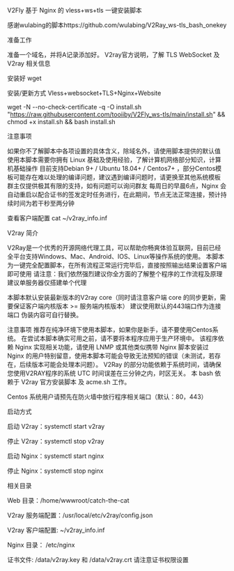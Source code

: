 V2Fly 基于 Nginx 的 vless+ws+tls 一键安装脚本

感谢wulabing的脚本https://github.com/wulabing/V2Ray_ws-tls_bash_onekey

准备工作

准备一个域名，并将A记录添加好。
V2ray官方说明，了解 TLS WebSocket 及 V2ray 相关信息

安装好 wget

安装/更新方式
Vless+websocket+TLS+Nginx+Website

wget -N --no-check-certificate -q -O install.sh "https://raw.githubusercontent.com/tooiiby/V2Fly_ws-tls/main/install.sh" && chmod +x install.sh && bash install.sh

注意事项

如果你不了解脚本中各项设置的具体含义，除域名外，请使用脚本提供的默认值
使用本脚本需要你拥有 Linux 基础及使用经验，了解计算机网络部分知识，计算机基础操作
目前支持Debian 9+ / Ubuntu 18.04+ / Centos7+ ，部分Centos模板可能存在难以处理的编译问题，建议遇到编译问题时，请更换至其他系统模板
群主仅提供极其有限的支持，如有问题可以询问群友
每周日的早晨6点，Nginx 会自动重启以配合证书的签发定时任务进行，在此期间，节点无法正常连接，预计持续时间为若干秒至两分钟

查看客户端配置
cat ~/v2ray_info.inf

V2ray 简介

V2Ray是一个优秀的开源网络代理工具，可以帮助你畅爽体验互联网，目前已经全平台支持Windows、Mac、Android、IOS、Linux等操作系统的使用。
本脚本为一键完全配置脚本，在所有流程正常运行完毕后，直接按照输出结果设置客户端即可使用
请注意：我们依然强烈建议你全方面的了解整个程序的工作流程及原理
建议单服务器仅搭建单个代理

本脚本默认安装最新版本的V2ray core（同时请注意客户端 core 的同步更新，需要保证客户端内核版本 >= 服务端内核版本）
建议使用默认的443端口作为连接端口
伪装内容可自行替换。

注意事项
推荐在纯净环境下使用本脚本，如果你是新手，请不要使用Centos系统。
在尝试本脚本确实可用之前，请不要将本程序应用于生产环境中。
该程序依赖 Nginx 实现相关功能，请使用 LNMP 或其他类似携带 Nginx 脚本安装过 Nginx 的用户特别留意，使用本脚本可能会导致无法预知的错误（未测试，若存在，后续版本可能会处理本问题）。
V2Ray 的部分功能依赖于系统时间，请确保您使用V2RAY程序的系统 UTC 时间误差在三分钟之内，时区无关。
本 bash 依赖于 V2ray 官方安装脚本 及 acme.sh 工作。

Centos 系统用户请预先在防火墙中放行程序相关端口（默认：80，443）

启动方式

启动 V2ray：systemctl start v2ray

停止 V2ray：systemctl stop v2ray

启动 Nginx：systemctl start nginx

停止 Nginx：systemctl stop nginx

相关目录

Web 目录：/home/wwwroot/catch-the-cat

V2ray 服务端配置：/usr/local/etc/v2ray/config.json

V2ray 客户端配置: ~/v2ray_info.inf

Nginx 目录： /etc/nginx

证书文件: /data/v2ray.key 和 /data/v2ray.crt 请注意证书权限设置
